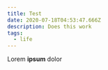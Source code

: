 ```yaml
---
title: Test
date: 2020-07-18T04:53:47.666Z
description: Does this work
tags:
  - life
---
```

Lorem **ipsum** dolor